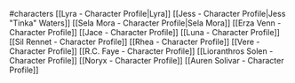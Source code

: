 #characters 
[[Lyra - Character Profile|Lyra]]
[[Jess - Character Profile|Jess "Tinka" Waters]]
[[Sela Mora - Character Profile|Sela Mora]]
[[Erza Venn - Character Profile]]
[[Jace - Character Profile]]
[[Luna - Character Profile]]
[[Sil Rennet - Character Profile]]
[[Rhea - Character Profile]]
[[Vere - Character Profile]]
[[R.C. Faye - Character Profile]]
[[Lioranthros Solen - Character Profile]]
[[Noryx - Character Profile]]
[[Auren Solivar - Character Profile]]




